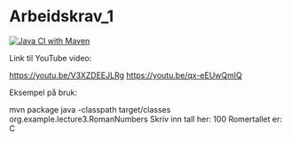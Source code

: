 # Arbeidskrav_1
[![Java CI with Maven](https://github.com/gardemanuelsen/Arbeidskrav_1/actions/workflows/maven.yml/badge.svg?branch=master)](https://github.com/gardemanuelsen/Arbeidskrav_1/actions/workflows/maven.yml)

Link til YouTube video:

https://youtu.be/V3XZDEEJLRg
https://youtu.be/qx-eEUwQmlQ

Eksempel på bruk:

mvn package
java -classpath target/classes org.example.lecture3.RomanNumbers
Skriv inn tall her:
100
Romertallet er: C

